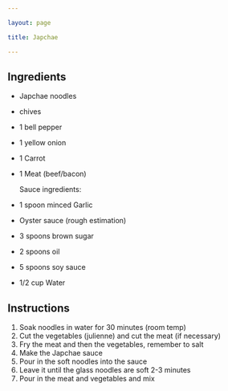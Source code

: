 ```yaml
---

layout: page

title: Japchae

---
```


## Ingredients
* Japchae noodles
* chives
* 1 bell pepper
* 1 yellow onion
* 1 Carrot
* 1 Meat (beef/bacon)
  
  Sauce ingredients:

* 1 spoon minced Garlic
* Oyster sauce (rough estimation)
* 3 spoons brown sugar
* 2 spoons oil
* 5 spoons soy sauce
* 1/2 cup Water

## Instructions
1. Soak noodles in water for 30 minutes (room temp)
2. Cut the vegetables (julienne) and cut the meat (if necessary)
3. Fry the meat and then the vegetables, remember to salt
4. Make the Japchae sauce
5. Pour in the soft noodles into the sauce
6. Leave it until the glass noodles are soft 2-3 minutes
7. Pour in the meat and vegetables and mix
